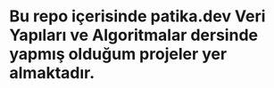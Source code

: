 # Bu repo içerisinde patika.dev Veri Yapıları ve Algoritmalar dersinde yapmış olduğum projeler yer almaktadır.
